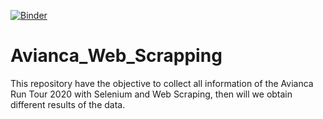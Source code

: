 [![Binder](https://mybinder.org/badge_logo.svg)](https://mybinder.org/v2/gh/jhonalex06/Avianca_Web_Scrapping/19d714d609b5a22180b713b33c9f9353b0ed19ea?filepath=%2FWeb_Scrapping%2FWeb_Scrapping.ipynb)

# Avianca_Web_Scrapping
This repository have the objective to collect all information of the Avianca Run Tour 2020 with Selenium and Web Scraping, then will we obtain different results of the data.

